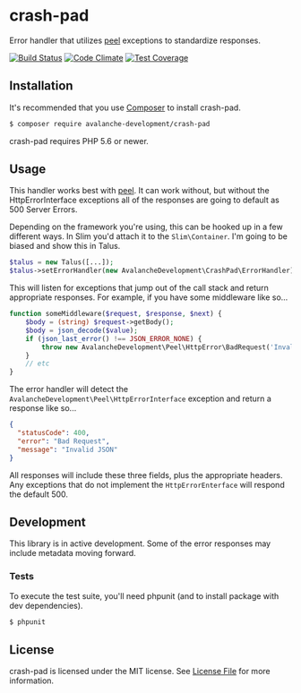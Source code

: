 crash-pad
==============

Error handler that utilizes [peel](https://github.com/avalanche-development/peel) exceptions to standardize responses.

[![Build Status](https://travis-ci.org/avalanche-development/crash-pad.svg?branch=master)](https://travis-ci.org/avalanche-development/crash-pad)
[![Code Climate](https://codeclimate.com/github/avalanche-development/crash-pad/badges/gpa.svg)](https://codeclimate.com/github/avalanche-development/crash-pad)
[![Test Coverage](https://codeclimate.com/github/avalanche-development/crash-pad/badges/coverage.svg)](https://codeclimate.com/github/avalanche-development/crash-pad/coverage)

## Installation

It's recommended that you use [Composer](https://getcomposer.org/) to install crash-pad.

```bash
$ composer require avalanche-development/crash-pad
```

crash-pad requires PHP 5.6 or newer.

## Usage

This handler works best with [peel](https://github.com/avalanche-development/peel). It can work without, but without the HttpErrorInterface exceptions all of the responses are going to default as 500 Server Errors.

Depending on the framework you're using, this can be hooked up in a few different ways. In Slim you'd attach it to the `Slim\Container`. I'm going to be biased and show this in Talus.

```php
$talus = new Talus([...]);
$talus->setErrorHandler(new AvalancheDevelopment\CrashPad\ErrorHandler);
```

This will listen for exceptions that jump out of the call stack and return appropriate responses. For example, if you have some middleware like so...

```php
function someMiddleware($request, $response, $next) {
    $body = (string) $request->getBody();
    $body = json_decode($value);
    if (json_last_error() !== JSON_ERROR_NONE) {
        throw new AvalancheDevelopment\Peel\HttpError\BadRequest('Invalid JSON');
    }
    // etc
}
```

The error handler will detect the `AvalancheDevelopment\Peel\HttpErrorInterface` exception and return a response like so...

```json
{
  "statusCode": 400,
  "error": "Bad Request",
  "message": "Invalid JSON"
}
```

All responses will include these three fields, plus the appropriate headers. Any exceptions that do not implement the `HttpErrorEnterface` will respond the default 500.

## Development

This library is in active development. Some of the error responses may include metadata moving forward.

### Tests

To execute the test suite, you'll need phpunit (and to install package with dev dependencies).

```bash
$ phpunit
```

## License

crash-pad is licensed under the MIT license. See [License File](LICENSE.md) for more information.
